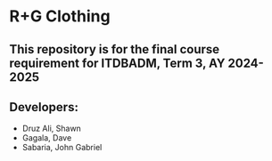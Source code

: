 # R+G Clothing
## This repository is for the final course requirement for ITDBADM, Term 3, AY 2024-2025

## Developers:
- Druz Ali, Shawn
- Gagala, Dave
- Sabaria, John Gabriel
